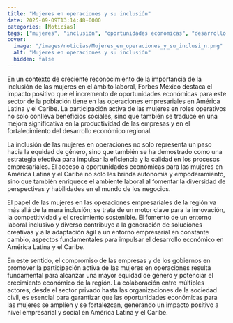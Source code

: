 ```yaml
---
title: "Mujeres en operaciones y su inclusión"
date: 2025-09-09T13:14:48+0000
categories: [Noticias]
tags: ["mujeres", "inclusión", "oportunidades económicas", "desarrollo económico", "equidad de género", "diversidad", "crecimiento sostenible"]
cover:
  image: "/images/noticias/Mujeres_en_operaciones_y_su_inclusi_n.png"
  alt: "Mujeres en operaciones y su inclusión"
  hidden: false
---
```


En un contexto de creciente reconocimiento de la importancia de la inclusión de las mujeres en el ámbito laboral, Forbes México destaca el impacto positivo que el incremento de oportunidades económicas para este sector de la población tiene en las operaciones empresariales en América Latina y el Caribe. La participación activa de las mujeres en roles operativos no solo conlleva beneficios sociales, sino que también se traduce en una mejora significativa en la productividad de las empresas y en el fortalecimiento del desarrollo económico regional.

La inclusión de las mujeres en operaciones no solo representa un paso hacia la equidad de género, sino que también se ha demostrado como una estrategia efectiva para impulsar la eficiencia y la calidad en los procesos empresariales. El acceso a oportunidades económicas para las mujeres en América Latina y el Caribe no solo les brinda autonomía y empoderamiento, sino que también enriquece el ambiente laboral al fomentar la diversidad de perspectivas y habilidades en el mundo de los negocios.

El papel de las mujeres en las operaciones empresariales de la región va más allá de la mera inclusión; se trata de un motor clave para la innovación, la competitividad y el crecimiento sostenible. El fomento de un entorno laboral inclusivo y diverso contribuye a la generación de soluciones creativas y a la adaptación ágil a un entorno empresarial en constante cambio, aspectos fundamentales para impulsar el desarrollo económico en América Latina y el Caribe.

En este sentido, el compromiso de las empresas y de los gobiernos en promover la participación activa de las mujeres en operaciones resulta fundamental para alcanzar una mayor equidad de género y potenciar el crecimiento económico de la región. La colaboración entre múltiples actores, desde el sector privado hasta las organizaciones de la sociedad civil, es esencial para garantizar que las oportunidades económicas para las mujeres se amplíen y se fortalezcan, generando un impacto positivo a nivel empresarial y social en América Latina y el Caribe.
